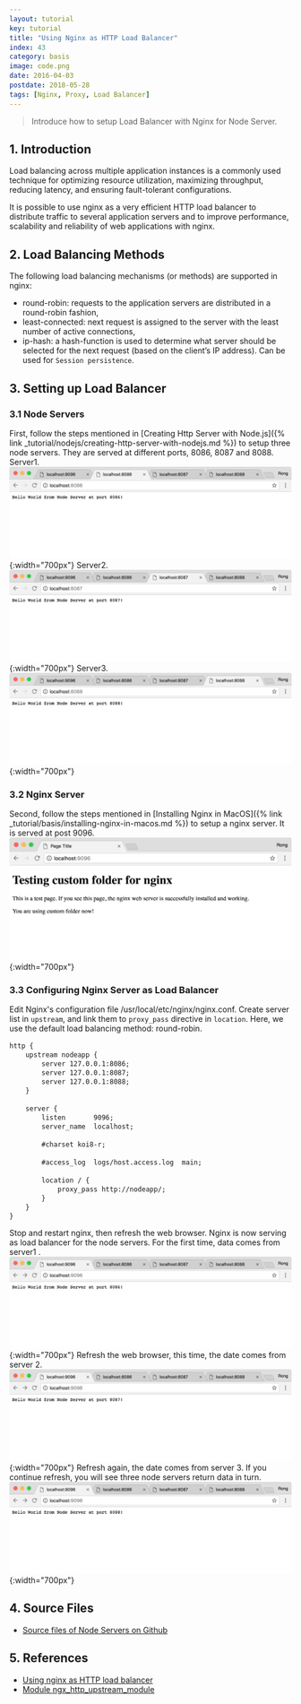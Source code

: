 ```yaml
---
layout: tutorial
key: tutorial
title: "Using Nginx as HTTP Load Balancer"
index: 43
category: basis
image: code.png
date: 2016-04-03
postdate: 2018-05-28
tags: [Nginx, Proxy, Load Balancer]
---
```


> Introduce how to setup Load Balancer with Nginx for Node Server.

## 1. Introduction
Load balancing across multiple application instances is a commonly used technique for optimizing resource utilization, maximizing throughput, reducing latency, and ensuring fault-tolerant configurations.

It is possible to use nginx as a very efficient HTTP load balancer to distribute traffic to several application servers and to improve performance, scalability and reliability of web applications with nginx.

## 2. Load Balancing Methods
The following load balancing mechanisms (or methods) are supported in nginx:
* round-robin: requests to the application servers are distributed in a round-robin fashion,
* least-connected: next request is assigned to the server with the least number of active connections,
* ip-hash: a hash-function is used to determine what server should be selected for the next request (based on the client’s IP address). Can be used for `Session persistence`.

## 3. Setting up Load Balancer
### 3.1 Node Servers
First, follow the steps mentioned in [Creating Http Server with Node.js]({% link _tutorial/nodejs/creating-http-server-with-nodejs.md %}) to setup three node servers. They are served at different ports, 8086, 8087 and 8088.  
Server1.
![image](/public/tutorials/43/nodeserver1.png){:width="700px"}
Server2.
![image](/public/tutorials/43/nodeserver2.png){:width="700px"}
Server3.
![image](/public/tutorials/43/nodeserver3.png){:width="700px"}
### 3.2 Nginx Server
Second, follow the steps mentioned in [Installing Nginx in MacOS]({% link _tutorial/basis/installing-nginx-in-macos.md %}) to setup a nginx server. It is served at post 9096.
![image](/public/tutorials/43/nginxserver.png){:width="700px"}  
### 3.3 Configuring Nginx Server as Load Balancer
Edit Nginx's configuration file /usr/local/etc/nginx/nginx.conf. Create server list in `upstream`, and link them to `proxy_pass` directive in `location`. Here, we use the default load balancing method: round-robin.
```raw
http {
    upstream nodeapp {
        server 127.0.0.1:8086;
        server 127.0.0.1:8087;
        server 127.0.0.1:8088;
    }

    server {
        listen       9096;
        server_name  localhost;

        #charset koi8-r;

        #access_log  logs/host.access.log  main;

        location / {
            proxy_pass http://nodeapp/;
        }
    }
}
```
Stop and restart nginx, then refresh the web browser. Nginx is now serving as load balancer for the node servers. For the first time, data comes from server1 .
![image](/public/tutorials/43/balancer1.png){:width="700px"}
Refresh the web browser, this time, the date comes from server 2.
![image](/public/tutorials/43/balancer2.png){:width="700px"}
Refresh again, the date comes from server 3. If you continue refresh, you will see three node servers return data in turn.
![image](/public/tutorials/43/balancer3.png){:width="700px"}

## 4. Source Files
* [Source files of Node Servers on Github](https://github.com/jojozhuang/Tutorials/tree/master/NginxLoadBalancer)

## 5. References
* [Using nginx as HTTP load balancer](http://nginx.org/en/docs/http/load_balancing.html)
* [Module ngx_http_upstream_module](http://nginx.org/en/docs/http/ngx_http_upstream_module.html)
